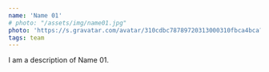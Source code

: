 ```yaml
---
name: 'Name 01'
# photo: "/assets/img/name01.jpg"
photo: 'https://s.gravatar.com/avatar/310cdbc78789720313000310fbca4bca?s=480&r=pg&d=https%3A%2F%2Fcdn.auth0.com%2Favatars%2Fke.png'
tags: team
---
```


I am a description of Name 01.
